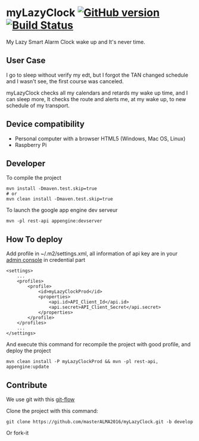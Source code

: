 myLazyClock  [![GitHub version](https://badge.fury.io/gh/masters-info-nantes%2FmyLazyClock.svg)](http://badge.fury.io/gh/masters-info-nantes%2FmyLazyClock)  [![Build Status](https://travis-ci.org/masters-info-nantes/myLazyClock.svg?branch=develop)](https://travis-ci.org/masters-info-nantes/myLazyClock)
===========

My Lazy Smart Alarm Clock wake up and It's never time.

User Case
---------

I go to sleep without verify my edt, but I forgot the TAN changed schedule and I wasn't see, the first course was canceled.

myLazyClock checks all my calendars and retards my wake up time, and I can sleep more, It checks the route and alerts me, at my wake up, to new schedule of my transport.

Device compatibility
--------------------

- Personal computer with a browser HTML5 (Windows, Mac OS, Linux)
- Raspberry Pi


Developer
---------

To compile the project

```
mvn install -Dmaven.test.skip=true
# or
mvn clean install -Dmaven.test.skip=true
```

To launch the google app engine dev serveur

```
mvn -pl rest-api appengine:devserver
```

How To deploy
-------------

Add  profile in ~/.m2/settings.xml, all information of api key are in your [admin console](https://console.developers.google.com) in credential part

```
<settings>
    ...
    <profiles>
        <profile>
            <id>myLazyClockProd</id>
            <properties>
                <api.id>API_Client_Id</api.id>
                <api.secret>API_Client_Secret</api.secret>
            </properties>
        </profile>
    </profiles>
    ...
</settings>
```
And execute this command for recompile the project with good profile, and deploy the project
```
mvn clean install -P myLazyClockProd && mvn -pl rest-api, appengine:update
```

Contribute
----------

We use git with this [git-flow](http://nvie.com/posts/a-successful-git-branching-model/)

Clone the project with this command:
```
git clone https://github.com/masterALMA2016/myLazyClock.git -b develop
```

Or fork-it

